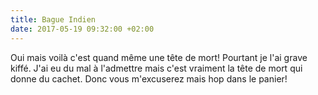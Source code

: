 ```yaml
---
title: Bague Indien
date: 2017-05-19 09:32:00 +02:00
---
```


Oui mais voilà c'est quand même une tête de mort! Pourtant je l'ai grave kiffé. J'ai eu du mal à l'admettre mais c'est vraiment la tête de mort qui donne du cachet. Donc vous m'excuserez mais hop dans le panier!